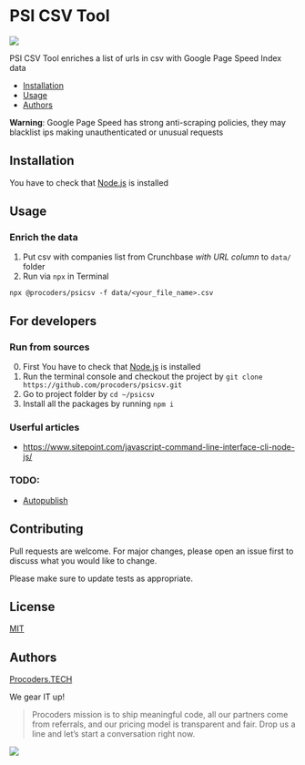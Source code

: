 # PSI CSV Tool

[![](https://www.procoders.tech/art/pro-powered.png)](http://procoders.tech/)

PSI CSV Tool enriches a list of urls in csv with Google Page Speed Index data

- [Installation](#installation)
- [Usage](#usage)
- [Authors](#authors)

**Warning**: Google Page Speed has strong anti-scraping policies, they may blacklist ips making unauthenticated or unusual requests


## Installation

You have to check that [Node.js](https://nodejs.org/en/download) is installed


## Usage
### Enrich the data

1. Put csv with companies list from Crunchbase *with URL column* to `data/` folder
2. Run via `npx` in Terminal

```
npx @procoders/psicsv -f data/<your_file_name>.csv
```


## For developers

### Run from sources
0. First You have to check that [Node.js](https://nodejs.org/en/download) is installed
1. Run the terminal console and checkout the project by  `git clone https://github.com/procoders/psicsv.git`
1. Go to project folder by `cd ~/psicsv` 
2. Install all the packages by running `npm i` 

### Userful articles
* https://www.sitepoint.com/javascript-command-line-interface-cli-node-js/

### TODO:
* [Autopublish](https://sergiodxa.com/articles/github-actions-npm-publish/)

## Contributing
Pull requests are welcome. For major changes, please open an issue first to discuss what you would like to change.

Please make sure to update tests as appropriate.

## License
[MIT](https://choosealicense.com/licenses/mit/)

## Authors

[Procoders.TECH](https://procoders.tech)

We gear IT up!

> Procoders mission is to ship meaningful code, all our partners come from referrals, and our pricing model is transparent and fair. Drop us a line and let’s start a conversation right now. 

[![](https://www.procoders.tech/art/pro-powered.png)](http://procoders.tech/)
